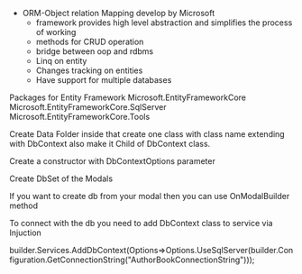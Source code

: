 - ORM-Object relation Mapping develop by Microsoft 
	 - framework provides high level abstraction and simplifies the process of working
	 - methods for CRUD operation
	 - bridge between oop and rdbms
	 - Linq on entity 
	 - Changes tracking on entities 
	 - Have support for multiple databases

Packages for Entity Framework
Microsoft.EntityFrameworkCore
Microsoft.EntityFrameworkCore.SqlServer
Microsoft.EntityFrameworkCore.Tools

Create Data Folder inside that create one class with class name extending with DbContext  also make it Child of DbContext class.

Create a constructor with DbContextOptions parameter

Create DbSet of the Modals

If you want to create db from your modal then you can use OnModalBuilder method

To connect with the db you need to add DbContext class to service via Injuction 

builder.Services.AddDbContext<AuthorBookDbContext>(Options=>Options.UseSqlServer(builder.Configuration.GetConnectionString("AuthorBookConnectionString")));